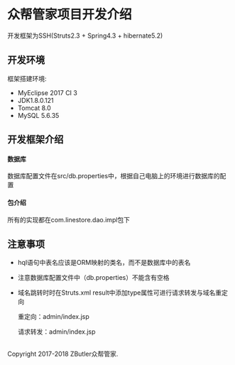 # 众帮管家项目开发介绍

开发框架为SSH(Struts2.3 + Spring4.3 + hibernate5.2)

## 开发环境

框架搭建环境:
* MyEclipse 2017 CI 3
* JDK1.8.0.121
* Tomcat 8.0
* MySQL 5.6.35

## 开发框架介绍

#### 数据库

数据库配置文件在src/db.properties中，根据自己电脑上的环境进行数据库的配置

#### 包介绍

所有的实现都在com.linestore.dao.impl包下

## 注意事项

* hql语句中表名应该是ORM映射的类名，而不是数据库中的表名

* 注意数据库配置文件中（db.properties）不能含有空格

* 域名跳转时时在Struts.xml result中添加type属性可进行请求转发与域名重定向

  重定向：<result name="success" type="redirect">admin/index.jsp</result>

  请求转发：<result name="success" type="request">admin/index.jsp</result>

## 

Copyright 2017-2018 ZButler众帮管家.

